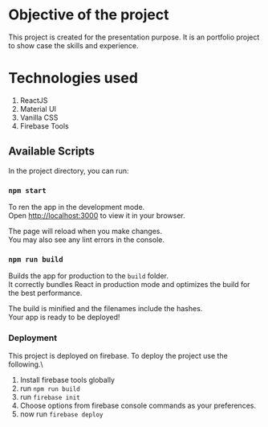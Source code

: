 # Objective of the project

This project is created for the presentation purpose. It is an portfolio project to show case the skills and experience.

# Technologies used
1. ReactJS
2. Material UI
3. Vanilla CSS
4. Firebase Tools

## Available Scripts

In the project directory, you can run:

### `npm start`

To ren the app in the development mode.\
Open [http://localhost:3000](http://localhost:3000) to view it in your browser.

The page will reload when you make changes.\
You may also see any lint errors in the console.

### `npm run build`

Builds the app for production to the `build` folder.\
It correctly bundles React in production mode and optimizes the build for the best performance.

The build is minified and the filenames include the hashes.\
Your app is ready to be deployed!

### Deployment

This project is deployed on firebase. To deploy the project use the following.\
1. Install firebase tools globally
2. run `npm run build`
3. run `firebase init`
4. Choose options from firebase console commands as your preferences.
5. now run `firebase deploy`